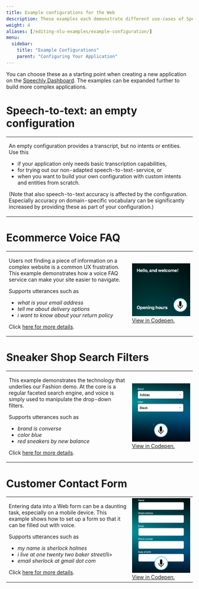 ```yaml
---
title: Example configurations for the Web
description: These examples each demonstrate different use-cases of Speechly on the Web.
weight: 4
aliases: [/editing-nlu-examples/example-configuration/]
menu:
  sidebar:
    title: "Example Configurations"
    parent: "Configuring Your Application"
---
```

You can choose these as a starting point when creating a new application on the [Speechly Dashboard](https://www.speechly.com/dashboard). The examples can be expanded further to build more complex applications.
# Speech-to-text: an empty configuration
<table>
<tr>
<td>
<p>
An empty configuration provides a transcript, but no intents or entities. Use this
<ul>
<li>if your application only needs basic transcription capabilities,
<li>for trying out our non-adapted speech-to-text-service, or
<li>when you want to build your own configuration with custom intents and entities from scratch.
</ul>
</p>
<p>
(Note that also speech-to-text accuracy is affected by the configuration. Especially accuracy on domain-specific vocabulary can be significantly increased by providing these as part of your configuration.)
</p>
</td>
</tr>
</table>

# Ecommerce Voice FAQ
<table>
<tr>
<td width="66%">
<p>Users not finding a piece of information on a complex website is a common UX frustration. This example demonstrates how a voice FAQ service can make your site easier to navigate.</p>
<p>Supports utterances such as
<ul>
<li><i>what is your email address</i></li>
<li><i>tell me about delivery options</i></li>
<li><i>i want to know about your return policy</i></li>
</ul>
</p>
<p>
Click <a href="voice-faq">here for more details</a>.
</p>
</td>
<td><img src="voice-faq.png"><br><a href="https://codepen.io/aukkonen/pen/powYbMd?editors=1010" target="_new">View in Codepen.</a></td>
</tr>
</table>

# Sneaker Shop Search Filters
<table>
<tr>
<td width="66%">
<p>This example demonstrates the technology that underlies our Fashion demo. At the core is a regular faceted search engine, and voice is simply used to manipulate the drop-down filters.</p>
<p>Supports utterances such as
<ul>
<li><i>brand is converse</i></li>
<li><i>color blue</i></li>
<li><i>red sneakers by new balance</i></li>
</ul>
</p>
<p>
Click <a href="search-filters">here for more details</a>.
</p>
</td>
<td><img src="sneaker-filters.png"><br><a href="https://codepen.io/aukkonen/pen/QWgoKWM?editors=1010" target="_new">View in Codepen.</a></td>
</tr>
</table>

# Customer Contact Form
<table>
<tr>
<td width="66%">
<p>Entering data into a Web form can be a daunting task, especially on a mobile device. This example shows how to set up a form so that it can be filled out with voice.</p>
<p>Supports utterances such as
<ul>
<li><i>my name is sherlock holmes</i></li>
<li><i>i live at one twenty two baker street</i>/li>
<li><i>email sherlock at gmail dot com</i></li>
</ul>
</p>
<p>
Click <a href="contact-form">here for more details</a>.
</p>
</td>
<td><img src="contact-form.png"><br><a href="https://codepen.io/aukkonen/pen/abwMmNM?editors=1010" target="_new">View in Codepen.</a></td>
</tr>
</table>
